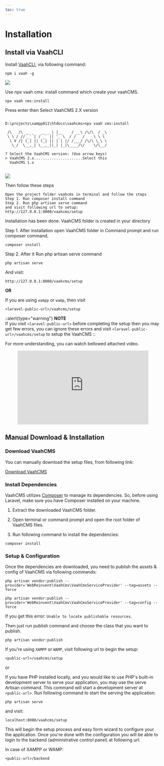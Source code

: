 ```yaml
---
toc: true
---
```


# Installation


## Install via VaahCLI

Install [VaahCLI](https://vaah.dev/cli), via following command:


```shell
npm i vaah -g
```
<img src="/images/vaahcms-two/Installation/cli.png">




Use npx vaah cms: install command which create your vaahCMS.
```shell
npx vaah cms:install
```
Press enter then Select VaahCMS 2.X version
```shell

D:\projects\xampp811\htdocs\vaahcms>npx vaah cms:install

 /\   /\ __ _   __ _ | |__    / __\ /\/\  / _\
 \ \ / // _` | / _` || '_ \  / /   /    \ \ \
  \ V /| (_| || (_| || | | |/ /___/ /\/\ \_\ \
   \_/  \__,_| \__,_||_| |_|\____/\/    \/\__/

? Select the VaahCMS version: (Use arrow keys)
> VaahCMS 2.x......................Select this
  VaahCMS 1.x
  
```




<img src="/images/vaahcms-two/Installation/npx_vaah_cms.png">

Then follow these steps

```shell
Open the project folder vaahcms in terminal and follow the steps
Step 1. Run composer install command
Step 2. Run php artisan serve command
and visit following url to setup:
http://127.0.0.1:8000/vaahcms/setup
```

Installation has been done. VaahCMS folder is created in your directory

Step 1.
After installation open VaahCMS folder in Command prompt and run composer command.
```shell
composer install
```

Step 2. After it Run php artisan serve command

```shell
php artisan serve
```

And visit:

```http request
http://127.0.0.1:8000/vaahcms/setup
```
**OR**

If you are using `xampp` or `wamp`, then visit

```http request
<laravel-public-url>/vaahcms/setup
```
::alert{type="warning"} 
**NOTE**   
If you visit `<laravel-public-url>` before completing the setup then you may get few errors, you can ignore these errors and visit `<laravel-public-url>/vaahcms/setup` to setup the VaahCMS
::

For more understanding, you can watch bellowed attached video.
<figure class="video_container">
<iframe src="https://img-v5.getdemo.dev/screenshot/complete_vaah_setup2.mp4" title="how to install vaahCMS" frameborder="0" allowfullscreen="true" style="width: 100%; aspect-ratio: 16/9;"> </iframe>
</figure>



## Manual Download & Installation

### Download VaahCMS

You can manually download the setup files, from following link:

[Download VaahCMS](https://github.com/webreinvent/vaahcms-ready/archive/master.zip)

### Install Dependencies

VaahCMS utilizes [Composer](https://getcomposer.org/) to manage its dependencies. So, before using Laravel, make sure you have Composer installed on your machine.

1. Extract the downloaded VaahCMS folder.

2. Open terminal or command prompt and open the root folder of VaahCMS files.

3. Run following command to install the dependencies:

```shell
composer install
```

   

### Setup & Configuration

Once the dependencies are downloaded, you need to publish the assets & config of VaahCMS via following commands:

```shell
php artisan vendor:publish --provider='WebReinvent\VaahCms\VaahCmsServiceProvider' --tag=assets --force
```

```shell
php artisan vendor:publish --provider='WebReinvent\VaahCms\VaahCmsServiceProvider' --tag=config --force
```

If you get this error: `Unable to locate publishable resources`.

Then just run publish command and choose the class that you want to publish.

```shell
php artisan vendor:publish
```


If you're using `XAMPP` or `WAMP`, visit following url to begin the setup:

```http request
<public-url>/vaahcms/setup
```

or

If you have PHP installed locally, and you would like to use PHP's built-in development server to serve your application, you may use the serve Artisan command. This command will start a development server at `<public-url>`. Run following command to start the serving the application:

```shell
php artisan serve
```

and visit:

```http request
localhost:8080/vaahcms/setup
```


This will begin the setup process and easy form wizard to configure your the application. Once you're done with the configuration you will be able to login to the backend (administrative control panel) at following url:

In case of XAMPP or WAMP:

```http request
<public-url>/backend
```
